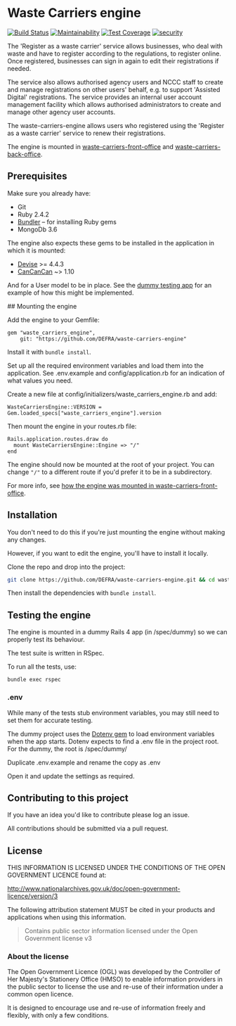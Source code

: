# Waste Carriers engine

[![Build Status](https://travis-ci.com/DEFRA/waste-carriers-engine.svg?branch=master)](https://travis-ci.com/DEFRA/waste-carriers-engine)
[![Maintainability](https://api.codeclimate.com/v1/badges/ffee0bc4bcd2940c73ed/maintainability)](https://codeclimate.com/github/DEFRA/waste-carriers-engine/maintainability)
[![Test Coverage](https://api.codeclimate.com/v1/badges/ffee0bc4bcd2940c73ed/test_coverage)](https://codeclimate.com/github/DEFRA/waste-carriers-engine/test_coverage)
[![security](https://hakiri.io/github/DEFRA/waste-carriers-engine/master.svg)](https://hakiri.io/github/DEFRA/waste-carriers-engine/master)

The 'Register as a waste carrier' service allows businesses, who deal with waste and have to register according to the regulations, to register online. Once registered, businesses can sign in again to edit their registrations if needed.

The service also allows authorised agency users and NCCC staff to create and manage registrations on other users' behalf, e.g. to support 'Assisted Digital' registrations. The service provides an internal user account management facility which allows authorised administrators to create and manage other agency user accounts.

The waste-carriers-engine allows users who registered using the 'Register as a waste carrier' service to renew their registrations.

The engine is mounted in [waste-carriers-front-office](https://github.com/DEFRA/waste-carriers-front-office) and [waste-carriers-back-office](https://github.com/DEFRA/waste-carriers-back-office).

## Prerequisites

Make sure you already have:

- Git
- Ruby 2.4.2
- [Bundler](http://bundler.io/) – for installing Ruby gems
- MongoDb 3.6

The engine also expects these gems to be installed in the application in which it is mounted:

- [Devise](https://github.com/plataformatec/devise/) >= 4.4.3
- [CanCanCan](https://github.com/CanCanCommunity/cancancan) ~> 1.10

And for a User model to be in place. See the [dummy testing app](https://github.com/DEFRA/waste-carriers-engine/tree/master/spec/dummy) for an example of how this might be implemented.

## Mounting the engine

Add the engine to your Gemfile:

```
gem "waste_carriers_engine",
    git: "https://github.com/DEFRA/waste-carriers-engine"
```

Install it with `bundle install`.

Set up all the required environment variables and load them into the application. See .env.example and config/application.rb for an indication of what values you need.

Create a new file at config/initializers/waste_carriers_engine.rb and add:

```
WasteCarriersEngine::VERSION = Gem.loaded_specs["waste_carriers_engine"].version
```

Then mount the engine in your routes.rb file:

```
Rails.application.routes.draw do
  mount WasteCarriersEngine::Engine => "/"
end
```

The engine should now be mounted at the root of your project. You can change `"/"` to a different route if you'd prefer it to be in a subdirectory.

For more info, see [how the engine was mounted in waste-carriers-front-office](https://github.com/DEFRA/waste-carriers-front-office/pull/2).

## Installation

You don't need to do this if you're just mounting the engine without making any changes.

However, if you want to edit the engine, you'll have to install it locally.

Clone the repo and drop into the project:

```bash
git clone https://github.com/DEFRA/waste-carriers-engine.git && cd waste-carriers-engine`
```

Then install the dependencies with `bundle install`.

## Testing the engine

The engine is mounted in a dummy Rails 4 app (in /spec/dummy) so we can properly test its behaviour.

The test suite is written in RSpec.

To run all the tests, use:

`bundle exec rspec`

### .env

While many of the tests stub environment variables, you may still need to set them for accurate testing.

The dummy project uses the [Dotenv gem](https://github.com/bkeepers/dotenv) to load environment variables when the app starts. Dotenv expects to find a .env file in the project root. For the dummy, the root is /spec/dummy/

Duplicate .env.example and rename the copy as .env

Open it and update the settings as required.

## Contributing to this project

If you have an idea you'd like to contribute please log an issue.

All contributions should be submitted via a pull request.

## License

THIS INFORMATION IS LICENSED UNDER THE CONDITIONS OF THE OPEN GOVERNMENT LICENCE found at:

http://www.nationalarchives.gov.uk/doc/open-government-licence/version/3

The following attribution statement MUST be cited in your products and applications when using this information.

> Contains public sector information licensed under the Open Government license v3

### About the license

The Open Government Licence (OGL) was developed by the Controller of Her Majesty's Stationery Office (HMSO) to enable information providers in the public sector to license the use and re-use of their information under a common open licence.

It is designed to encourage use and re-use of information freely and flexibly, with only a few conditions.
